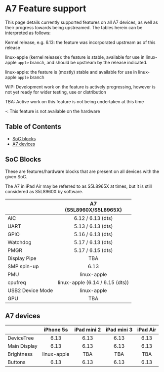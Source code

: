 # A7 Feature support

This page details currently supported features on all A7 devices, as well as their progress towards being upstreamed.
The tables herein can be interpreted as follows:

Kernel release, e.g. 6.13: the feature was incorporated upstream as of this release

linux-apple (kernel release): the feature is stable, available for use in linux-apple `apple` branch, and should be upstream by the release indicated.

linux-apple: the feature is (mostly) stable and available for use in linux-apple `apple` branch

WIP: Development work on the feature is actively progressing, however is not yet ready for wider testing, use or distribution

TBA: Active work on this feature is not being undertaken at this time

-: This feature is not available on the hardware

## Table of Contents

- [SoC blocks](#soc-blocks)
- [A7 devices](#a7-devices)

## SoC Blocks

These are features/hardware blocks that are present on all devices with the given SoC.

The A7 in iPad Air may be referred to as S5L8965X at times, but it is still considered as S5L8960X by software.

|                  | A7<br>(S5L8960X/S5L8965X)       |
|------------------|:-------------------------------:|
| AIC              | 6.12 / 6.13 (dts)               |
| UART             | 5.13 / 6.13 (dts)               |
| GPIO             | 5.16 / 6.13 (dts)               |
| Watchdog         | 5.17 / 6.13 (dts)               |
| PMGR             | 5.17 / 6.15 (dts)               |
| Display Pipe     | TBA                             |
| SMP spin-up      | 6.13                            |
| PMU              | linux-apple                     |
| cpufreq          | linux-apple (6.14 / 6.15 (dts)) |
| USB2 Device Mode | linux-apple                     |
| GPU              | TBA                             |

## A7 devices

|                     | iPhone 5s   | iPad mini 2 | iPad mini 3 | iPad Air     |
|---------------------|:-----------:|:-----------:|:-----------:|:------------:|
| DeviceTree          | 6.13        | 6.13        | 6.13        | 6.13         |
| Main Display        | 6.13        | 6.13        | 6.13        | 6.13         |
| Brightness          | linux-apple | TBA         | TBA         | TBA          |
| Buttons             | 6.13        | 6.13        | 6.13        | 6.13         |
